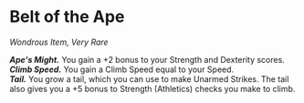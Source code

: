 # Belt of the Ape
*Wondrous Item, Very Rare*

***Ape's Might.*** You gain a +2 bonus to your Strength and Dexterity scores.  
***Climb Speed.*** You gain a Climb Speed equal to your Speed.  
***Tail.***  You grow a tail, which you can use to make Unarmed Strikes. The tail also gives you a +5 bonus to Strength (Athletics) checks you make to climb.